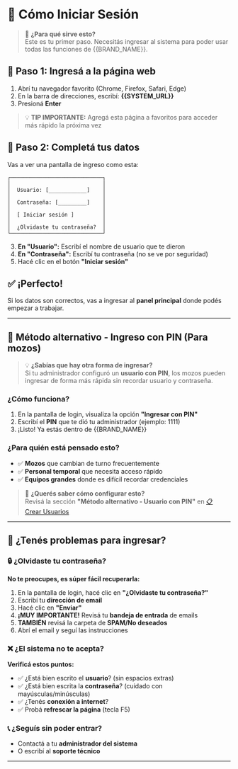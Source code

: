 # 🔑 Cómo Iniciar Sesión
<div id="iniciar-sesion"></div>

> 🎯 **¿Para qué sirve esto?**  
> Este es tu primer paso. Necesitás ingresar al sistema para poder usar todas las funciones de {{BRAND_NAME}}.

## 📍 **Paso 1: Ingresá a la página web**
1. Abrí tu navegador favorito (Chrome, Firefox, Safari, Edge)
2. En la barra de direcciones, escribí: **{{SYSTEM_URL}}**
3. Presioná **Enter**

> 💡 **TIP IMPORTANTE:** Agregá esta página a favoritos para acceder más rápido la próxima vez

## 📝 **Paso 2: Completá tus datos**

Vas a ver una pantalla de ingreso como esta:

```
┌─────────────────────────────┐
│                             │
│  Usuario: [____________]    │
│                             │
│  Contraseña: [_________]    │
│                             │
│  [ Iniciar sesión ]         │
│                             │
│  ¿Olvidaste tu contraseña?  │
└─────────────────────────────┘
```

3. **En "Usuario":** Escribí el nombre de usuario que te dieron
4. **En "Contraseña":** Escribí tu contraseña (no se ve por seguridad)
5. Hacé clic en el botón **"Iniciar sesión"**

## ✅ **¡Perfecto!**
Si los datos son correctos, vas a ingresar al **panel principal** donde podés empezar a trabajar.

---

## 📱 **Método alternativo - Ingreso con PIN (Para mozos)**
<div id="Usuario-pin"></div>

> 💡 **¿Sabías que hay otra forma de ingresar?**  
> Si tu administrador configuró un **usuario con PIN**, los mozos pueden ingresar de forma más rápida sin recordar usuario y contraseña.

### **¿Cómo funciona?**
1. En la pantalla de login, visualiza la opción **"Ingresar con PIN"**
2. Escribí el **PIN** que te dió tu administrador (ejemplo: 1111)
3. ¡Listo! Ya estás dentro de {{BRAND_NAME}}

### **¿Para quién está pensado esto?**
- ✅ **Mozos** que cambian de turno frecuentemente
- ✅ **Personal temporal** que necesita acceso rápido
- ✅ **Equipos grandes** donde es difícil recordar credenciales

> 🔗 **¿Querés saber cómo configurar esto?**  
> Revisá la sección **"Método alternativo - Usuario con PIN"** en [📋 Crear Usuarios](/user-guide?module=21-Crear-Usuarios)

---

## 🚨 **¿Tenés problemas para ingresar?**

### 🔒 **¿Olvidaste tu contraseña?**
**No te preocupes, es súper fácil recuperarla:**

1. En la pantalla de login, hacé clic en **"¿Olvidaste tu contraseña?"**
2. Escribí tu **dirección de email**
3. Hacé clic en **"Enviar"**
4. **¡MUY IMPORTANTE!** Revisá tu **bandeja de entrada** de emails
5. **TAMBIÉN** revisá la carpeta de **SPAM/No deseados**
6. Abrí el email y seguí las instrucciones

### ❌ **¿El sistema no te acepta?**
**Verificá estos puntos:**
- ✅ ¿Está bien escrito el **usuario**? (sin espacios extras)
- ✅ ¿Está bien escrita la **contraseña**? (cuidado con mayúsculas/minúsculas)
- ✅ ¿Tenés **conexión a internet**?
- ✅ Probá **refrescar la página** (tecla F5)

### 📞 **¿Seguís sin poder entrar?**
- Contactá a tu **administrador del sistema**
- O escribí al **soporte técnico**

---
